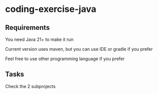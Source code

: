 # coding-exercise-java

## Requirements

You need Java 21+ to make it run

Current version uses maven, but you can use IDE or gradle if you prefer

Feel free to use other programming language if you prefer

## Tasks

Check the 2 subprojects
